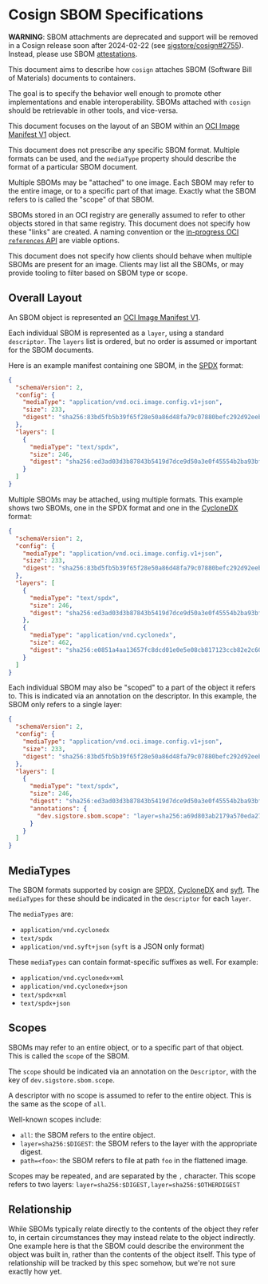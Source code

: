 # Cosign SBOM Specifications

**WARNING**: SBOM attachments are deprecated and support will be removed in a Cosign release soon
after 2024-02-22 (see [sigstore/cosign#2755](https://github.com/sigstore/cosign/issues/2755)).
Instead, please use SBOM [attestations](./ATTESTATION_SPEC.md).

This document aims to describe how `cosign` attaches SBOM (Software Bill of Materials) documents to containers.

The goal is to specify the behavior well enough to promote other implementations and enable interoperability.
SBOMs attached with `cosign` should be retrievable in other tools, and vice-versa.

This document focuses on the layout of an SBOM within an [OCI Image Manifest V1](https://github.com/opencontainers/image-spec/blob/master/manifest.md) object.

This document does not prescribe any specific SBOM format.
Multiple formats can be used, and the `mediaType` property should describe the format of a particular SBOM document.

Multiple SBOMs may be "attached" to one image.
Each SBOM may refer to the entire image, or to a specific part of that image.
Exactly what the SBOM refers to is called the "scope" of that SBOM.

SBOMs stored in an OCI registry are generally assumed to refer to other objects stored in that same registry.
This document does not specify how these "links" are created.
A naming convention or the [in-progress OCI `references` API](https://github.com/opencontainers/image-spec/issues/827) are viable options.

This document does not specify how clients should behave when multiple SBOMs are present for an image.
Clients may list all the SBOMs, or may provide tooling to filter based on SBOM type or scope.

## Overall Layout

An SBOM object is represented an [OCI Image Manifest V1](https://github.com/opencontainers/image-spec/blob/master/manifest.md).

Each individual SBOM is represented as a `layer`, using a standard `descriptor`.
The `layers` list is ordered, but no order is assumed or important for the SBOM documents.

Here is an example manifest containing one SBOM, in the [SPDX](https://spdx.org) format:

```json
{
  "schemaVersion": 2,
  "config": {
    "mediaType": "application/vnd.oci.image.config.v1+json",
    "size": 233,
    "digest": "sha256:83bd5fb5b39f65f28e50a86d48fa79c07880befc292d92eebdc18531054b070c"
  },
  "layers": [
    {
      "mediaType": "text/spdx",
      "size": 246,
      "digest": "sha256:ed3ad03d3b87843b5419d7dce9d50a3e0f45554b2ba93bf378611cae6b450cff",
    }
  ]
}
```

Multiple SBOMs may be attached, using multiple formats.
This example shows two SBOMs, one in the SPDX format and one in the [CycloneDX](https://cyclonedx.org) format:

```json
{
  "schemaVersion": 2,
  "config": {
    "mediaType": "application/vnd.oci.image.config.v1+json",
    "size": 233,
    "digest": "sha256:83bd5fb5b39f65f28e50a86d48fa79c07880befc292d92eebdc18531054b070c"
  },
  "layers": [
    {
      "mediaType": "text/spdx",
      "size": 246,
      "digest": "sha256:ed3ad03d3b87843b5419d7dce9d50a3e0f45554b2ba93bf378611cae6b450cff",
    },
    {
      "mediaType": "application/vnd.cyclonedx",
      "size": 462,
      "digest": "sha256:e0851a4aa13657fc8dcd01e0e5e08cb817123ccb82e2c604b34f9ec9c1755e3f",
    }
  ]
}
```

Each individual SBOM may also be "scoped" to a part of the object it refers to.
This is indicated via an annotation on the descriptor.
In this example, the SBOM only refers to a single layer:

```json
{
  "schemaVersion": 2,
  "config": {
    "mediaType": "application/vnd.oci.image.config.v1+json",
    "size": 233,
    "digest": "sha256:83bd5fb5b39f65f28e50a86d48fa79c07880befc292d92eebdc18531054b070c"
  },
  "layers": [
    {
      "mediaType": "text/spdx",
      "size": 246,
      "digest": "sha256:ed3ad03d3b87843b5419d7dce9d50a3e0f45554b2ba93bf378611cae6b450cff",
      "annotations": {
        "dev.sigstore.sbom.scope": "layer=sha256:a69d803ab2179a570eda27135989ee850de53bbd98efc8f0284f13700a94149f",
      }
    }
  ]
}
```

## MediaTypes

The SBOM formats supported by cosign are [SPDX](https://spdx.org), [CycloneDX](https://cyclonedx.org/) and [syft](https://github.com/anchore/syft).
The `mediaTypes` for these should be indicated in the `descriptor` for each `layer`.

The `mediaTypes` are:

* `application/vnd.cyclonedx`
* `text/spdx`
* `application/vnd.syft+json` (`syft` is a JSON only format)

These `mediaTypes` can contain format-specific suffixes as well. For example:

* `application/vnd.cyclonedx+xml`
* `application/vnd.cyclonedx+json`
* `text/spdx+xml`
* `text/spdx+json`

## Scopes

SBOMs may refer to an entire object, or to a specific part of that object.
This is called the `scope` of the SBOM.

The `scope` should be indicated via an annotation on the `Descriptor`, with the key of `dev.sigstore.sbom.scope`.

A descriptor with no scope is assumed to refer to the entire object.
This is the same as the scope of `all`.

Well-known scopes include:

* `all`: the SBOM refers to the entire object.
* `layer=sha256:$DIGEST`: the SBOM refers to the layer with the appropriate digest.
* `path=<foo>`: the SBOM refers to file at path `foo` in the flattened image.

Scopes may be repeated, and are separated by the `,` character.
This scope refers to two layers: `layer=sha256:$DIGEST,layer=sha256:$OTHERDIGEST`

## Relationship

While SBOMs typically relate directly to the contents of the object they refer to, in certain circumstances they may instead relate to the object indirectly.
One example here is that the SBOM could describe the environment the object was built in, rather than the contents of the object itself.
This type of relationship will be tracked by this spec somehow, but we're not sure exactly how yet.
